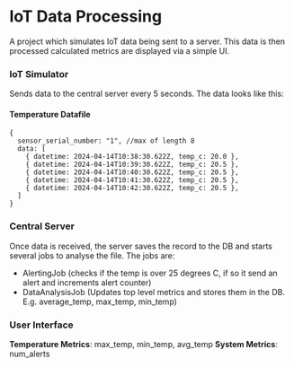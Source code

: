 # IoT Data Processing
A project which simulates IoT data being sent to a server. This data is then processed calculated metrics are displayed via a simple UI.

### IoT Simulator
Sends data to the central server every 5 seconds. The data looks like this:

#### Temperature Datafile
```[json]
{
  sensor_serial_number: "1", //max of length 8
  data: [
    { datetime: 2024-04-14T10:38:30.622Z, temp_c: 20.0 },
    { datetime: 2024-04-14T10:39:30.622Z, temp_c: 20.5 },
    { datetime: 2024-04-14T10:40:30.622Z, temp_c: 20.5 },
    { datetime: 2024-04-14T10:41:30.622Z, temp_c: 20.5 },
    { datetime: 2024-04-14T10:42:30.622Z, temp_c: 20.5 },
  ]
}
```

### Central Server
Once data is received, the server saves the record to the DB and starts several jobs to analyse the file. The jobs are:
- AlertingJob (checks if the temp is over 25 degrees C, if so it send an alert and increments alert counter)
- DataAnalysisJob (Updates top level metrics and stores them in the DB. E.g. average_temp, max_temp, min_temp)

### User Interface
**Temperature Metrics**: max_temp, min_temp, avg_temp
**System Metrics**: num_alerts

